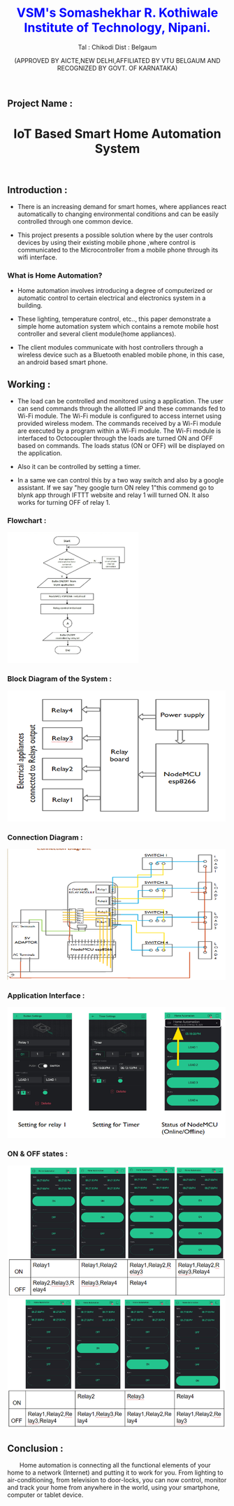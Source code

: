 <div align = 'center'>
    <h1 style="color:blue;"> VSM's Somashekhar R. Kothiwale Institute of Technology, Nipani.</h1>
    <p>Tal : Chikodi Dist : Belgaum</p>
    <p> (APPROVED BY AICTE,NEW DELHI,AFFILIATED BY VTU BELGAUM AND RECOGNIZED BY GOVT. OF KARNATAKA) </p>
</div>

</br>

<h2> Project Name :</h2>
<h1 align = 'center'>IoT Based Smart Home Automation System</br></h1>
</br>
<h2>Introduction :</h2>
<ul>
    <li>
        <p>There is an increasing demand for smart homes, where appliances react automatically to changing environmental conditions and can be easily controlled through one common device.</p>
    </li>
    <li>
        <p>This project presents a possible solution where by the user controls devices by using their existing mobile phone ,where control is communicated to the Microcontroller from a mobile phone through its wifi interface.</p>
    </li>
</ul>
<h3>What is Home Automation? </h3>
<ul>
    <li>
        <p>Home automation involves introducing a degree of computerized or automatic control to certain electrical and electronics system in a building.</p>
    </li>
    <li>
        <p>These lighting, temperature control, etc.., this paper demonstrate a simple home automation system which contains a remote mobile host controller and several client module(home appliances).</p>
    </li>
    <li>
        <p>The client modules communicate with host controllers through a wireless device such as a Bluetooth enabled mobile phone, in this case, an android based smart phone.</p>
    </li>
    
</ul>



<h2>Working :</h2>
    <ul>
    <li>
        <p>The load can be controlled and monitored using a application. The user can send commands through the allotted IP and these commands fed to Wi-Fi module. The Wi-Fi module is configured to access internet using provided wireless modem. The commands received by a Wi-Fi module are executed by a program within a Wi-Fi module. The Wi-Fi module is interfaced to Octocoupler through the loads are turned ON and OFF based on commands. The loads status (ON or OFF) will be displayed on the application.</p>
    </li>
    <li>
        <p>Also it can be controlled by setting a timer.</p>
    </li>
    <li>
        <p>In a same we can control this by a two way switch and also by a google assistant. If we say "hey google turn ON reley 1"this commend go to blynk app through IFTTT website and relay 1 will turned ON. It also works for turning OFF of relay 1.</p>
    </li>
</ul>
<div>
    <h3>Flowchart :</h3>
    <img src="https://github.com/Niyaj-Kumanali/IoT-Based-Smart-Home-Automation-System/blob/main/flowchart.png" alt="Flowchart" width="300" height="300">
    <h3>Block Diagram of the System :</h3>
    <img src="https://github.com/Niyaj-Kumanali/IoT-Based-Smart-Home-Automation-System/blob/main/blockdiagram.png" alt="Block Diagram of System" width="500" height="300">
    <h3>Connection Diagram :</h3>
    <img src="https://github.com/Niyaj-Kumanali/IoT-Based-Smart-Home-Automation-System/blob/main/connectiondiagram.png" alt="Connection Diagram" width="500" height="300">
    <h3>Application Interface :</h3>
    <img src="https://github.com/Niyaj-Kumanali/IoT-Based-Smart-Home-Automation-System/blob/main/applicationinterface.png" alt="Application Interface" width="500" height="300">
    <h3>ON & OFF states :</h3>
    <img src="https://github.com/Niyaj-Kumanali/IoT-Based-Smart-Home-Automation-System/blob/main/onoffstates.png" alt="On and Off states" width="500" height="300">
    <img src="https://github.com/Niyaj-Kumanali/IoT-Based-Smart-Home-Automation-System/blob/main/onoffstates2.png" alt="On and Off states 2" width="500" height="300">
</div>
<h2>Conclusion :</h2>
<p>&emsp;&emsp;Home automation is connecting all the functional elements of your home to a network (Internet) and putting it to work for you. From lighting to air-conditioning, from television to door-locks, you can now control, monitor and track your home from anywhere in the world, using your smartphone, computer or tablet device.</p>
